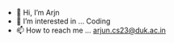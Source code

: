 - 👋 Hi, I’m Arjn
- 👀 I’m interested in ... Coding
- 📫 How to reach me ... arjun.cs23@duk.ac.in


<!---
arlack9/arlack9 is a ✨ special ✨ repository because its `README.md` (this file) appears on your GitHub profile.
You can click the Preview link to take a look at your changes.
--->
